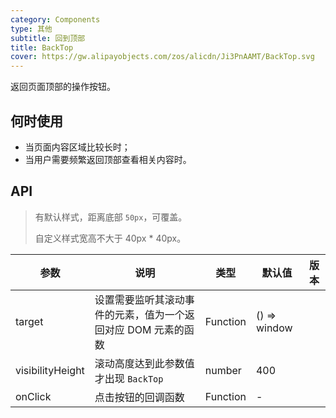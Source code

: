 ```yaml
---
category: Components
type: 其他
subtitle: 回到顶部
title: BackTop
cover: https://gw.alipayobjects.com/zos/alicdn/Ji3PnAAMT/BackTop.svg
---
```


返回页面顶部的操作按钮。

## 何时使用

- 当页面内容区域比较长时；
- 当用户需要频繁返回顶部查看相关内容时。

## API

> 有默认样式，距离底部 `50px`，可覆盖。
>
> 自定义样式宽高不大于 40px \* 40px。

| 参数 | 说明 | 类型 | 默认值 | 版本 |
| --- | --- | --- | --- | --- |
| target | 设置需要监听其滚动事件的元素，值为一个返回对应 DOM 元素的函数 | Function | () => window |  |
| visibilityHeight | 滚动高度达到此参数值才出现 `BackTop` | number | 400 |  |
| onClick | 点击按钮的回调函数 | Function | - |  |
